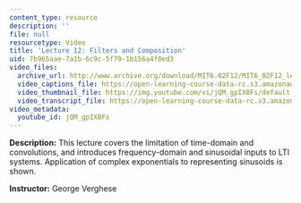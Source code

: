 ```yaml
---
content_type: resource
description: ''
file: null
resourcetype: Video
title: 'Lecture 12: Filters and Composition'
uid: 7b965aae-7a1b-6c9c-5f79-1b156a4f0ed3
video_files:
  archive_url: http://www.archive.org/download/MIT6.02F12/MIT6_02F12_lec12_300k.mp4
  video_captions_file: https://open-learning-course-data-rc.s3.amazonaws.com/6-02-introduction-to-eecs-ii-digital-communication-systems-fall-2012/1bac897cdc69572bbd9ceff1b0aa9846_jQM_gpIXBFs.vtt
  video_thumbnail_file: https://img.youtube.com/vi/jQM_gpIXBFs/default.jpg
  video_transcript_file: https://open-learning-course-data-rc.s3.amazonaws.com/6-02-introduction-to-eecs-ii-digital-communication-systems-fall-2012/b920a529f0b6e960437d7e50d4265ef5_jQM_gpIXBFs.pdf
video_metadata:
  youtube_id: jQM_gpIXBFs
---
```


**Description:** This lecture covers the limitation of time-domain and convolutions, and introduces frequency-domain and sinusoidal inputs to LTI systems. Application of complex exponentials to representing sinusoids is shown.

**Instructor:** George Verghese